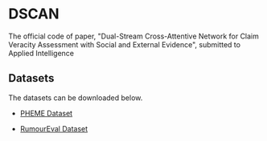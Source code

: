 # DSCAN
The official code of paper, "Dual-Stream Cross-Attentive Network for Claim Veracity Assessment with Social and External Evidence", submitted to Applied Intelligence

## Datasets

The datasets can be downloaded below.

- [PHEME Dataset](https://figshare.com/articles/dataset/PHEME_dataset_for_Rumour_Detection_and_Veracity_Classification/6392078)

- [RumourEval Dataset](https://figshare.com/articles/dataset/RumourEval_2019_data/8845580)
